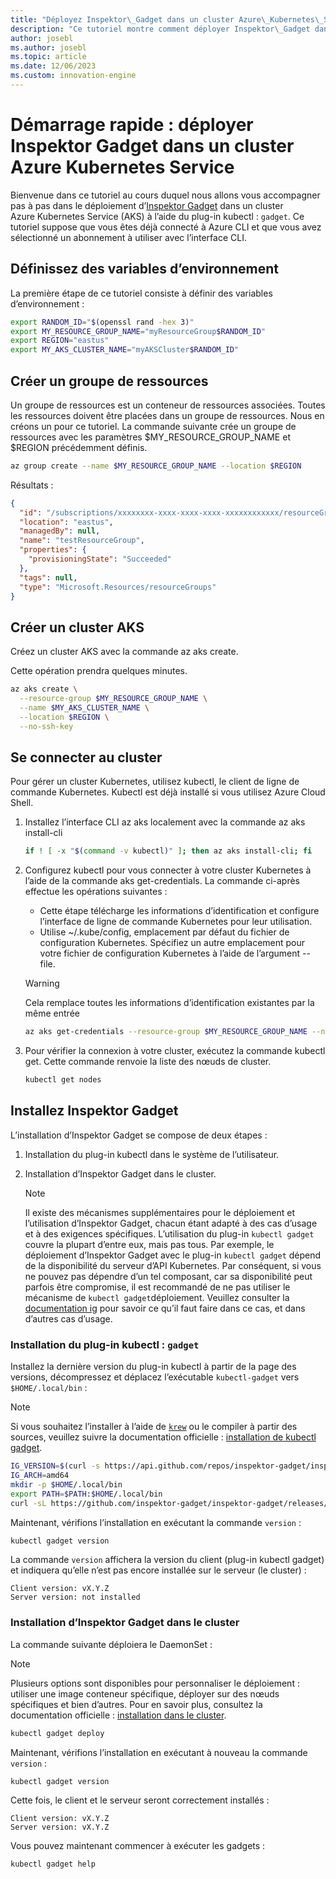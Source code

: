 ```yaml
---
title: "Déployez Inspektor\_Gadget dans un cluster Azure\_Kubernetes\_Service"
description: "Ce tutoriel montre comment déployer Inspektor\_Gadget dans un cluster AKS"
author: josebl
ms.author: josebl
ms.topic: article
ms.date: 12/06/2023
ms.custom: innovation-engine
---
```


# Démarrage rapide : déployer Inspektor Gadget dans un cluster Azure Kubernetes Service

Bienvenue dans ce tutoriel au cours duquel nous allons vous accompagner pas à pas dans le déploiement d’[Inspektor Gadget](https://www.inspektor-gadget.io/) dans un cluster Azure Kubernetes Service (AKS) à l’aide du plug-in kubectl : `gadget`. Ce tutoriel suppose que vous êtes déjà connecté à Azure CLI et que vous avez sélectionné un abonnement à utiliser avec l’interface CLI.

## Définissez des variables d’environnement

La première étape de ce tutoriel consiste à définir des variables d’environnement :

```bash
export RANDOM_ID="$(openssl rand -hex 3)"
export MY_RESOURCE_GROUP_NAME="myResourceGroup$RANDOM_ID"
export REGION="eastus"
export MY_AKS_CLUSTER_NAME="myAKSCluster$RANDOM_ID"
```

## Créer un groupe de ressources

Un groupe de ressources est un conteneur de ressources associées. Toutes les ressources doivent être placées dans un groupe de ressources. Nous en créons un pour ce tutoriel. La commande suivante crée un groupe de ressources avec les paramètres $MY_RESOURCE_GROUP_NAME et $REGION précédemment définis.

```bash
az group create --name $MY_RESOURCE_GROUP_NAME --location $REGION
```

Résultats :

<!-- expected_similarity=0.3 -->
```JSON
{
  "id": "/subscriptions/xxxxxxxx-xxxx-xxxx-xxxx-xxxxxxxxxxxx/resourceGroups/myResourceGroup210",
  "location": "eastus",
  "managedBy": null,
  "name": "testResourceGroup",
  "properties": {
    "provisioningState": "Succeeded"
  },
  "tags": null,
  "type": "Microsoft.Resources/resourceGroups"
}
```

## Créer un cluster AKS

Créez un cluster AKS avec la commande az aks create.

Cette opération prendra quelques minutes.

```bash
az aks create \
  --resource-group $MY_RESOURCE_GROUP_NAME \
  --name $MY_AKS_CLUSTER_NAME \
  --location $REGION \
  --no-ssh-key
```

## Se connecter au cluster

Pour gérer un cluster Kubernetes, utilisez kubectl, le client de ligne de commande Kubernetes. Kubectl est déjà installé si vous utilisez Azure Cloud Shell.

1. Installez l’interface CLI az aks localement avec la commande az aks install-cli

    ```bash
    if ! [ -x "$(command -v kubectl)" ]; then az aks install-cli; fi
    ```

2. Configurez kubectl pour vous connecter à votre cluster Kubernetes à l’aide de la commande aks get-credentials. La commande ci-après effectue les opérations suivantes :
    - Cette étape télécharge les informations d’identification et configure l’interface de ligne de commande Kubernetes pour leur utilisation.
    - Utilise ~/.kube/config, emplacement par défaut du fichier de configuration Kubernetes. Spécifiez un autre emplacement pour votre fichier de configuration Kubernetes à l’aide de l’argument --file.

    > [!WARNING]
    > Cela remplace toutes les informations d’identification existantes par la même entrée

    ```bash
    az aks get-credentials --resource-group $MY_RESOURCE_GROUP_NAME --name $MY_AKS_CLUSTER_NAME --overwrite-existing
    ```

3. Pour vérifier la connexion à votre cluster, exécutez la commande kubectl get. Cette commande renvoie la liste des nœuds de cluster.

    ```bash
    kubectl get nodes
    ```

## Installez Inspektor Gadget

L’installation d’Inspektor Gadget se compose de deux étapes :

1. Installation du plug-in kubectl dans le système de l’utilisateur.
2. Installation d’Inspektor Gadget dans le cluster.

    > [!NOTE]
    > Il existe des mécanismes supplémentaires pour le déploiement et l’utilisation d’Inspektor Gadget, chacun étant adapté à des cas d’usage et à des exigences spécifiques. L’utilisation du plug-in `kubectl gadget` couvre la plupart d’entre eux, mais pas tous. Par exemple, le déploiement d’Inspektor Gadget avec le plug-in `kubectl gadget` dépend de la disponibilité du serveur d’API Kubernetes. Par conséquent, si vous ne pouvez pas dépendre d’un tel composant, car sa disponibilité peut parfois être compromise, il est recommandé de ne pas utiliser le mécanisme de `kubectl gadget`déploiement. Veuillez consulter la [documentation ig](https://github.com/inspektor-gadget/inspektor-gadget/blob/main/docs/ig.md) pour savoir ce qu’il faut faire dans ce cas, et dans d’autres cas d’usage.

### Installation du plug-in kubectl : `gadget`

Installez la dernière version du plug-in kubectl à partir de la page des versions, décompressez et déplacez l’exécutable `kubectl-gadget` vers `$HOME/.local/bin` :

> [!NOTE]
> Si vous souhaitez l’installer à l’aide de [`krew`](https://sigs.k8s.io/krew) ou le compiler à partir des sources, veuillez suivre la documentation officielle : [installation de kubectl gadget](https://github.com/inspektor-gadget/inspektor-gadget/blob/main/docs/install.md#installing-kubectl-gadget).

```bash
IG_VERSION=$(curl -s https://api.github.com/repos/inspektor-gadget/inspektor-gadget/releases/latest | jq -r .tag_name)
IG_ARCH=amd64
mkdir -p $HOME/.local/bin
export PATH=$PATH:$HOME/.local/bin
curl -sL https://github.com/inspektor-gadget/inspektor-gadget/releases/download/${IG_VERSION}/kubectl-gadget-linux-${IG_ARCH}-${IG_VERSION}.tar.gz  | tar -C $HOME/.local/bin -xzf - kubectl-gadget
```

Maintenant, vérifions l’installation en exécutant la commande `version` :

```bash
kubectl gadget version
```

La commande `version` affichera la version du client (plug-in kubectl gadget) et indiquera qu’elle n’est pas encore installée sur le serveur (le cluster) :

<!--expected_similarity="(?m)^Client version: v\d+\.\d+\.\d+$\n^Server version: not installed$"-->
```text
Client version: vX.Y.Z
Server version: not installed
```

### Installation d’Inspektor Gadget dans le cluster

La commande suivante déploiera le DaemonSet :

> [!NOTE]
> Plusieurs options sont disponibles pour personnaliser le déploiement : utiliser une image conteneur spécifique, déployer sur des nœuds spécifiques et bien d’autres. Pour en savoir plus, consultez la documentation officielle : [installation dans le cluster](https://github.com/inspektor-gadget/inspektor-gadget/blob/main/docs/install.md#installing-in-the-cluster).

```bash
kubectl gadget deploy
```

Maintenant, vérifions l’installation en exécutant à nouveau la commande `version` :

```bash
kubectl gadget version
```

Cette fois, le client et le serveur seront correctement installés :

<!--expected_similarity="(?m)^Client version: v\d+\.\d+\.\d+$\n^Server version: v\d+\.\d+\.\d+$"-->
```text
Client version: vX.Y.Z
Server version: vX.Y.Z
```

Vous pouvez maintenant commencer à exécuter les gadgets :

```bash
kubectl gadget help
```

<!--
## Clean Up

### Undeploy Inspektor Gadget

```bash
kubectl gadget undeploy
```

### Clean up Azure resources

When no longer needed, you can use `az group delete` to remove the resource group, cluster, and all related resources as follows. The `--no-wait` parameter returns control to the prompt without waiting for the operation to complete. The `--yes` parameter confirms that you wish to delete the resources without an additional prompt to do so.

```bash
az group delete --name $MY_RESOURCE_GROUP_NAME --no-wait --yes
```
-->